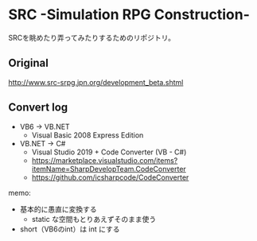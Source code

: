 # SRC -Simulation RPG Construction-

SRCを眺めたり弄ってみたりするためのリポジトリ。

## Original

http://www.src-srpg.jpn.org/development_beta.shtml

## Convert log

- VB6 -> VB.NET
    - Visual Basic 2008 Express Edition
- VB.NET -> C#
    - Visual Studio 2019 + Code Converter (VB - C#)
    - https://marketplace.visualstudio.com/items?itemName=SharpDevelopTeam.CodeConverter
    - https://github.com/icsharpcode/CodeConverter

memo:
- 基本的に愚直に変換する
    - static な空間もとりあえずそのまま使う
- short（VB6のint）は int にする